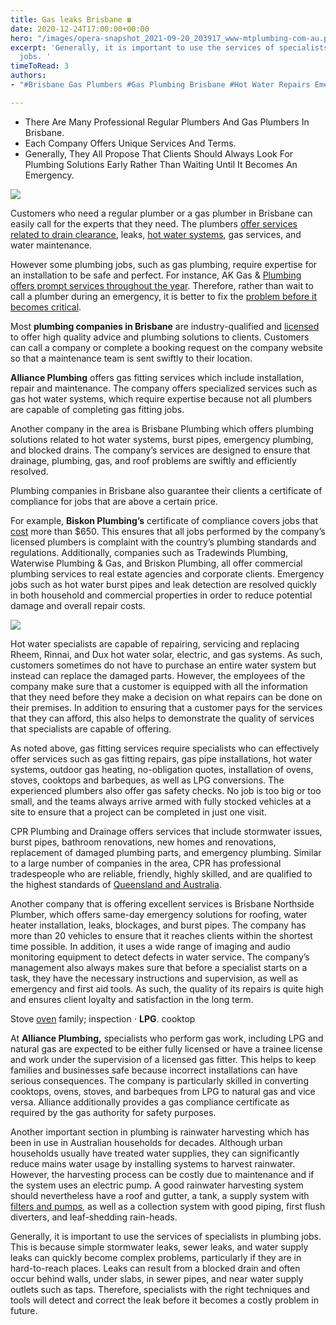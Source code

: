```yaml
---
title: Gas leaks Brisbane ☎
date: 2020-12-24T17:00:00+00:00
hero: "/images/opera-snapshot_2021-09-20_203917_www-mtplumbing-com-au.png"
excerpt: 'Generally, it is important to use the services of specialists in plumbing
  jobs. '
timeToRead: 3
authors:
- "#Brisbane Gas Plumbers #Gas Plumbing Brisbane #Hot Water Repairs Emergency"

---
```

*   
  There Are Many Professional Regular Plumbers And Gas Plumbers In Brisbane.
* Each Company Offers Unique Services And Terms.
* Generally, They All Propose That Clients Should Always Look For Plumbing Solutions Early Rather Than Waiting Until It Becomes An Emergency.

![](https://web.archive.org/web/20210303115036im_/https://gasplumbersbrisbane.com.au/content/images/2021/02/plumber-pipe-wrench-pipe-repair-1033521.jpg)

Customers who need a regular plumber or a gas plumber in Brisbane can easily call for the experts that they need. The plumbers [offer services related to drain clearance](https://web.archive.org/web/20210303115036mp_/https://gasplumbersbrisbane.com.au/publishing-options/), leaks, [hot water systems](https://web.archive.org/web/20210303115036mp_/https://gasplumbersbrisbane.com.au/best-gas-hot-water-system/), gas services, and water maintenance.

However some plumbing jobs, such as gas plumbing, require expertise for an installation to be safe and perfect. For instance, AK Gas & [Plumbing offers prompt services throughout the year](https://web.archive.org/web/20210303115036mp_/https://gasplumbersbrisbane.com.au/). Therefore, rather than wait to call a plumber during an emergency, it is better to fix the [problem before it becomes critical](https://web.archive.org/web/20210303115036mp_/https://gasplumbersbrisbane.com.au/north-brisbane-gas-plumber/).

Most **plumbing companies in Brisbane** are industry-qualified and [licensed](https://web.archive.org/web/20210303115036mp_/https://gasplumbersbrisbane.com.au/south-brisbane-gas-plumber-2/) to offer high quality advice and plumbing solutions to clients. Customers can call a company or complete a booking request on the company website so that a maintenance team is sent swiftly to their location.

**Alliance Plumbing** offers gas fitting services which include installation, repair and maintenance. The company offers specialized services such as gas hot water systems, which require expertise because not all plumbers are capable of completing gas fitting jobs.  
  
Another company in the area is Brisbane Plumbing which offers plumbing solutions related to hot water systems, burst pipes, emergency plumbing, and blocked drains. The company’s services are designed to ensure that drainage, plumbing, gas, and roof problems are swiftly and efficiently resolved.

Plumbing companies in Brisbane also guarantee their clients a certificate of compliance for jobs that are above a certain price.  
  
For example, **Biskon Plumbing’s** certificate of compliance covers jobs that [cost](https://web.archive.org/web/20210303115036mp_/https://gasplumbersbrisbane.com.au/welcome/) more than $650. This ensures that all jobs performed by the company’s licensed plumbers is complaint with the country’s plumbing standards and regulations. Additionally, companies such as Tradewinds Plumbing, Waterwise Plumbing & Gas, and Briskon Plumbing, all offer commercial plumbing services to real estate agencies and corporate clients. Emergency jobs such as hot water burst pipes and leak detection are resolved quickly in both household and commercial properties in order to reduce potential damage and overall repair costs.

![](https://web.archive.org/web/20210303115036im_/https://gasplumbersbrisbane.com.au/content/images/2021/02/download--9-.png)

Hot water specialists are capable of repairing, servicing and replacing Rheem, Rinnai, and Dux hot water solar, electric, and gas systems. As such, customers sometimes do not have to purchase an entire water system but instead can replace the damaged parts. However, the employees of the company make sure that a customer is equipped with all the information that they need before they make a decision on what repairs can be done on their premises. In addition to ensuring that a customer pays for the services that they can afford, this also helps to demonstrate the quality of services that specialists are capable of offering.

As noted above, gas fitting services require specialists who can effectively offer services such as gas fitting repairs, gas pipe installations, hot water systems, outdoor gas heating, no-obligation quotes, installation of ovens, stoves, cooktops and barbeques, as well as LPG conversions. The experienced plumbers also offer gas safety checks. No job is too big or too small, and the teams always arrive armed with fully stocked vehicles at a site to ensure that a project can be completed in just one visit.

CPR Plumbing and Drainage offers services that include stormwater issues, burst pipes, bathroom renovations, new homes and renovations, replacement of damaged plumbing parts, and emergency plumbing. Similar to a large number of companies in the area, CPR has professional tradespeople who are reliable, friendly, highly skilled, and are qualified to the highest standards of [Queensland and Australia](https://web.archive.org/web/20210303115036mp_/https://gasplumbersbrisbane.com.au/rinnai-hot-gas-repair/).

Another company that is offering excellent services is Brisbane Northside Plumber, which offers same-day emergency solutions for roofing, water heater installation, leaks, blockages, and burst pipes. The company has more than 20 vehicles to ensure that it reaches clients within the shortest time possible. In addition, it uses a wide range of imaging and audio monitoring equipment to detect defects in water service. The company’s management also always makes sure that before a specialist starts on a task, they have the necessary instructions and supervision, as well as emergency and first aid tools. As such, the quality of its repairs is quite high and ensures client loyalty and satisfaction in the long term.

Stove [oven](https://web.archive.org/web/20210303115036mp_/https://gasplumbersbrisbane.com.au/gas-oven-repair-brisbane/) family; inspection ⋅ **LPG**. cooktop

At **Alliance Plumbing,** specialists who perform gas work, including LPG and natural gas are expected to be either fully licensed or have a trainee license and work under the supervision of a licensed gas fitter. This helps to keep families and businesses safe because incorrect installations can have serious consequences. The company is particularly skilled in converting cooktops, ovens, stoves, and barbeques from LPG to natural gas and vice versa. Alliance additionally provides a gas compliance certificate as required by the gas authority for safety purposes.

Another important section in plumbing is rainwater harvesting which has been in use in Australian households for decades. Although urban households usually have treated water supplies, they can significantly reduce mains water usage by installing systems to harvest rainwater. However, the harvesting process can be costly due to maintenance and if the system uses an electric pump. A good rainwater harvesting system should nevertheless have a roof and gutter, a tank, a supply system with [filters and pumps](https://web.archive.org/web/20210303115036mp_/https://gasplumbersbrisbane.com.au/rinnai-gas-repair/), as well as a collection system with good piping, first flush diverters, and leaf-shedding rain-heads.

Generally, it is important to use the services of specialists in plumbing jobs. This is because simple stormwater leaks, sewer leaks, and water supply leaks can quickly become complex problems, particularly if they are in hard-to-reach places. Leaks can result from a blocked drain and often occur behind walls, under slabs, in sewer pipes, and near water supply outlets such as taps. Therefore, specialists with the right techniques and tools will detect and correct the leak before it becomes a costly problem in future.

[](https://web.archive.org/web/20210303115036/https://gasplumbersbrisbane.com.au/welcome/)